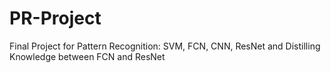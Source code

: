 # PR-Project
Final Project for Pattern Recognition: SVM, FCN, CNN, ResNet and Distilling Knowledge between FCN and ResNet

